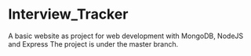 # Interview_Tracker
A basic website as project for web development with MongoDB, NodeJS and Express
The project is under the master branch.
